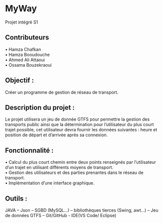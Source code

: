 # MyWay
Projet intégré S1

## Contributeurs
• Hamza Chafkan \
• Hamza Booudouche \
• Ahmed Ali Attaoui \
• Ossama Bouzekraoui 

## Objectif :
Créer un programme de gestion de réseau de transport.

## Description du projet :
Le projet utilisera un jeu de donnée GTFS pour permettre la gestion des transports public ainsi que la détermination pour l’utilisateur du plus court trajet possible, cet utilisateur devra fournir les données suivantes : heure et position de départ et d’arrivée après sa connexion.

## Fonctionnalité :
•	Calcul du plus court chemin entre deux points renseignés par l’utilisateur d’un trajet en utilisant différents moyens de transport. \
•	Gestion des utilisateurs et des parties prenantes dans le réseau de transport. \
•	Implémentation d’une interface graphique. 

## Outils :
JAVA – Json – SGBD (MySQL…) – bibliothèques tierces (Swing, awt…) – Jeu de données GTFS – Git/GitHub - IDE(VS Code/ Eclipse)
